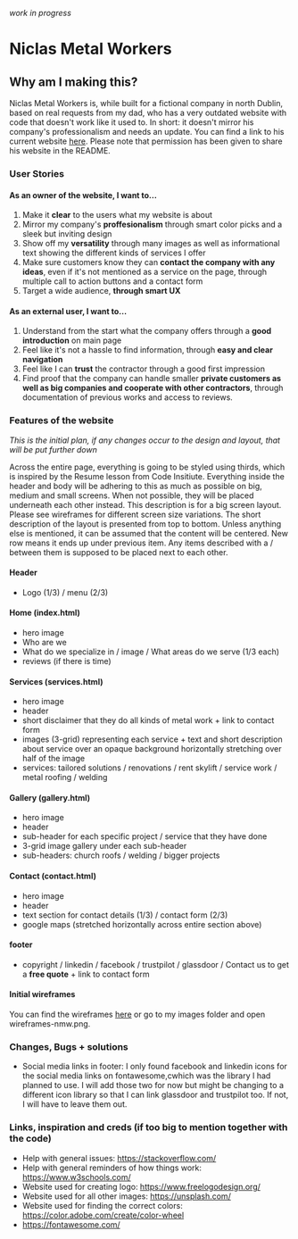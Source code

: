*work in progress*

# Niclas Metal Workers

## Why am I making this?

Niclas Metal Workers is, while built for a fictional company in north Dublin, based on real requests from my dad, who has a very outdated website with code that doesn't work like it used to. 
In short: it doesn't mirror his company's professionalism and needs an update. You can find a link to his current website [here](http://plat-niclas.com/).
Please note that permission has been given to share his website in the README.

### User Stories

#### As an owner of the website, I want to...

1. Make it **clear** to the users what my website is about
2. Mirror my company's **proffesionalism** through smart color picks and a sleek but inviting design 
3. Show off my **versatility** through many images as well as informational text showing the different kinds of services I offer
4. Make sure customers know they can **contact the company with any ideas**, even if it's not mentioned as a service on the page, through multiple call to action buttons and a contact form
5. Target a wide audience, **through smart UX**

#### As an external user, I want to...

1. Understand from the start what the company offers through a **good introduction** on main page
2. Feel like it's not a hassle to find information, through **easy and clear navigation**
3. Feel like I can **trust** the contractor through a good first impression
4. Find proof that the company can handle smaller **private customers as well as big companies and cooperate with other contractors**, through documentation of previous works and access to reviews. 

### Features of the website
*This is the initial plan, if any changes occur to the design and layout, that will be put further down*

Across the entire page, everything is going to be styled using thirds, which is inspired by the Resume lesson from Code Insitiute.
Everything inside the header and body will be adhering to this as much as possible on big, medium and small screens. 
When not possible, they will be placed underneath each other instead.
This description is for a big screen layout. Please see wireframes for different screen size variations.
The short description of the layout is presented from top to bottom. 
Unless anything else is mentioned, it can be assumed that the content will be centered.
New row means it ends up under previous item. Any items described with a / between them is supposed to be placed next to each other.

#### Header 

* Logo (1/3) / menu (2/3)

#### Home (index.html)

* hero image
* Who are we
* What do we specialize in / image / What areas do we serve (1/3 each) 
* reviews (if there is time)

#### Services (services.html)

* hero image
* header
* short disclaimer that they do all kinds of metal work + link to contact form
* images (3-grid) representing each service + text and short description about service over an opaque background horizontally stretching over half of the image
* services: tailored solutions / renovations / rent skylift / service work / metal roofing / welding 

#### Gallery (gallery.html) 

* hero image
* header
* sub-header for each specific project / service that they have done
* 3-grid image gallery under each sub-header
* sub-headers: church roofs / welding / bigger projects

#### Contact (contact.html)

* hero image 
* header
* text section for contact details (1/3) / contact form (2/3)
* google maps (stretched horizontally across entire section above)

#### footer 

* copyright / linkedin / facebook / trustpilot / glassdoor / Contact us to get a **free quote** + link to contact form

#### Initial wireframes

You can find the wireframes [here](https://github.com/JuliaByl/ms1-niclas-metal-workers/blob/master/images/wireframes-nmw.png) or go to my images folder and open wireframes-nmw.png.

### Changes, Bugs + solutions

* Social media links in footer: I only found facebook and linkedin icons for the social media links on fontawesome,cwhich was the library I had planned to use.
  I will add those two for now but might be changing to a different icon library so that I can link glassdoor and trustpilot too. If not, I will have to leave them out.

### Links, inspiration and creds (if too big to mention together with the code)

* Help with general issues: https://stackoverflow.com/
* Help with general reminders of how things work: https://www.w3schools.com/
* Website used for creating logo: https://www.freelogodesign.org/
* Website used for all other images: https://unsplash.com/
* Website used for finding the correct colors: https://color.adobe.com/create/color-wheel
* https://fontawesome.com/



